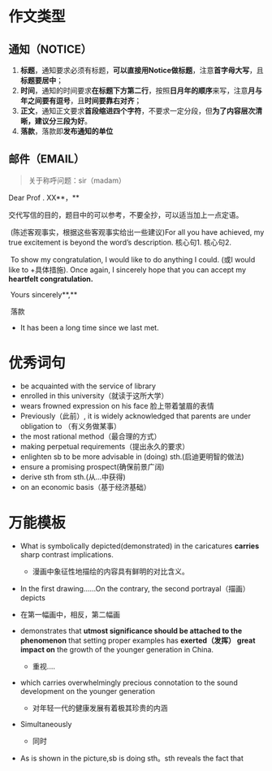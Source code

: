 # 作文类型

## 通知（NOTICE）

1. **标题**，通知要求必须有标题，**可以直接用Notice做标题**，注意**首字母大写**，且**标题要居中**；
2. **时间**，通知的时间要求**在标题下方第二行**，按照**日月年的顺序**来写，注意**月与年之间要有逗号**，且**时间要靠右对齐**；
3. **正文**，通知正文要求**首段缩进四个字符**，不要求一定分段，但**为了内容层次清晰，建议分三段为好**。
4. **落款**，落款即**发布通知的单位**

## 邮件（EMAIL）

> 关于称呼问题：sir（madam）





Dear  Prof . XX**，**

​		交代写信的目的，题目中的可以参考，不要全抄，可以适当加上一点定语。

​		(陈述客观事实，根据这些客观事实给出一些建议)For all you have achieved, my true excitement is beyond the word’s description. 核心句1. 核心句2.

​		To show my congratulation, I would like to do anything I could. (或I would like to +具体措施). Once again, I sincerely hope that you can accept my **heartfelt congratulation.**

​																																								Yours sincerely**,**

​																																													落款

+ It has been a long time since we last met.

# 优秀词句

+ be acquainted with the service of library
+ enrolled in this university（就读于这所大学）
+ wears frowned expression on his face 脸上带着皱眉的表情
+  Previously（此前）, it is widely acknowledged that parents are under obligation to （有义务做某事）
+ the most rational method（最合理的方式）
+ making perpetual requirements（提出永久的要求）
+ enlighten sb to be more advisable in (doing) sth.(启迪更明智的做法)
+ ensure a promising prospect(确保前景广阔)
+ derive sth from sth.(从...中获得)
+ on an economic basis（基于经济基础）

# 万能模板

+ What is symbolically depicted(demonstrated) in the caricatures **carries** sharp contrast implications. 
  + 漫画中象征性地描绘的内容具有鲜明的对比含义。
+  In the first drawing......On the contrary, the second portrayal（描画） depicts
  + 在第一幅画中，相反，第二幅画
+ demonstrates that **utmost significance should be attached to the phenomenon** that setting proper examples has **exerted（发挥） great impact on** the growth of the younger generation in China.
  + 重视....

+ which carries overwhelmingly precious connotation to the sound development on the younger generation
  + 对年轻一代的健康发展有着极其珍贵的内涵
+ Simultaneously  
  + 同时

+ As is shown in the picture,sb is doing sth。sth reveals the fact that 